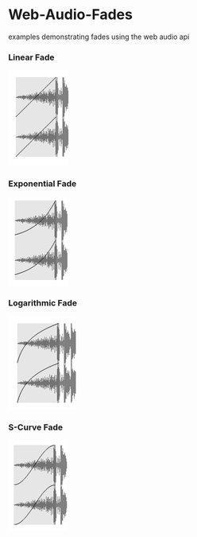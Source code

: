 Web-Audio-Fades
===============

examples demonstrating fades using the web audio api

### Linear Fade
![Screenshot](images/linear.png?raw=true "linear")

### Exponential Fade
![Screenshot](images/exponential.png?raw=true "exponential")

### Logarithmic Fade
![Screenshot](images/logarithmic.png?raw=true "logarithmic")

### S-Curve Fade
![Screenshot](images/scurve.png?raw=true "s-curve")
